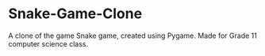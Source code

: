 # Snake-Game-Clone
A clone of the game Snake game, created using Pygame. Made for Grade 11 computer science class. 
